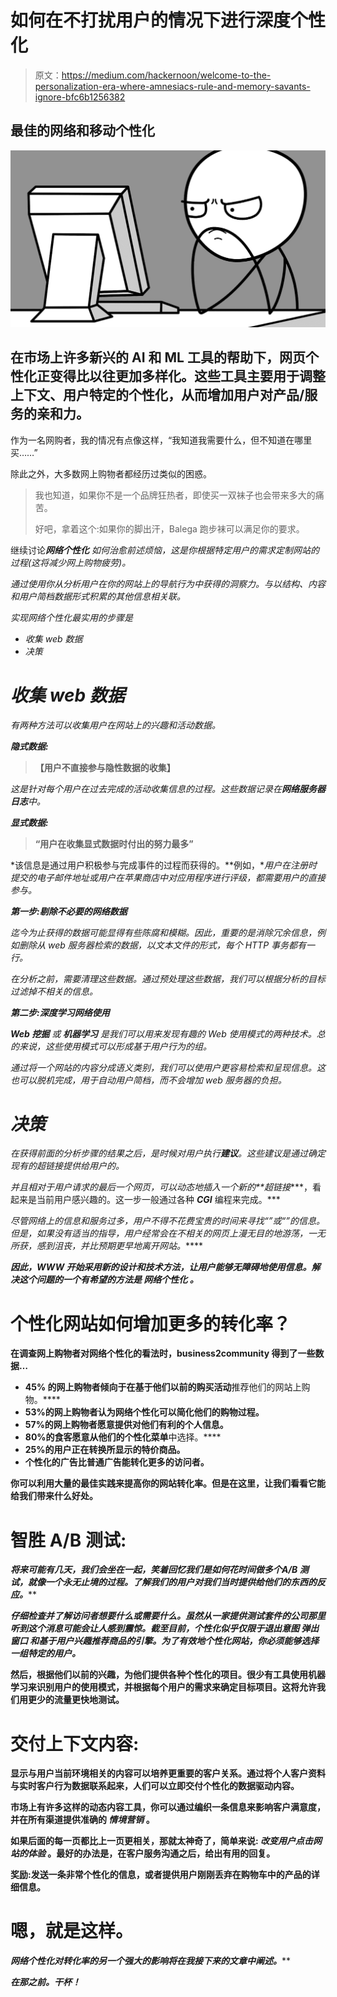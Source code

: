 # 如何在不打扰用户的情况下进行深度个性化

> 原文：<https://medium.com/hackernoon/welcome-to-the-personalization-era-where-amnesiacs-rule-and-memory-savants-ignore-bfc6b1256382>

## 最佳的网络和移动个性化

![](img/e4049431a56f64d21bca01b353bdb364.png)

## 在市场上许多新兴的 **AI** 和 **ML** **工具**的帮助下，网页个性化正变得比以往更加多样化。这些工具主要用于调整上下文、用户特定的个性化，从而**增加用户对产品/服务的亲和力**。

作为一名网购者，我的情况有点像这样，“我知道我需要什么，但不知道在哪里买……”

除此之外，大多数网上购物者都经历过类似的困惑。

> 我也知道，如果你不是一个品牌狂热者，即使买一双袜子也会带来多大的痛苦。
> 
> 好吧，拿着这个:如果你的脚出汗，Balega 跑步袜可以满足你的要求。

继续讨论****网络个性化*** 如何治愈前述烦恼，这是你根据特定用户的需求定制网站的过程(*这将减少网上购物疲劳*)。*

*通过使用你从分析用户在你的网站上的导航行为中获得的洞察力。与以结构、内容和用户简档数据形式积累的其他信息相关联。*

*实现网络个性化最实用的步骤是*

*   *收集 web 数据*
*   *决策*

# *收集 web 数据*

*有两种方法可以收集用户在网站上的兴趣和活动数据。*

***隐式数据:***

> ****【用户不直接参与隐性数据的收集】****

*这是针对每个用户在过去完成的活动收集信息的过程。这些数据记录在**网络服务器日志**中。*

***显式数据:***

> ****“用户在收集显式数据时付出的努力最多”****

*该信息是通过用户积极参与完成事件的过程而获得的。**例如，**用户在注册时提交的电子邮件地址或用户在苹果商店中对应用程序进行评级，都需要用户的直接参与。*

***第一步:剔除不必要的网络数据***

*迄今为止获得的数据可能显得有些陈腐和模糊。因此，重要的是消除冗余信息，例如删除从 web 服务器检索的数据，以文本文件的形式，每个 HTTP 事务都有一行。*

*在分析之前，需要清理这些数据。通过预处理这些数据，我们可以根据分析的目标过滤掉不相关的信息。*

***第二步:深度学习网络使用***

****Web 挖掘*** 或 ***机器学习*** 是我们可以用来发现有趣的 Web 使用模式的两种技术。总的来说，这些使用模式可以形成基于用户行为的组。*

*通过将一个网站的内容分成语义类别，我们可以使用户更容易检索和呈现信息。这也可以脱机完成，用于自动用户简档，而不会增加 web 服务器的负担。*

# *决策*

*在获得前面的分析步骤的结果之后，是时候对用户执行**建议**。这些建议是通过确定现有的超链接提供给用户的。*

*并且相对于用户请求的最后一个网页，可以动态地插入一个新的**超链接****，看起来是当前用户感兴趣的。这一步一般通过各种 ***CGI*** 编程来完成。***

***尽管网络上的信息和服务过多，用户不得不花费宝贵的时间来寻找“*”或“*”的信息。但是，如果没有适当的指导，用户经常会在不相关的网页上漫无目的地游荡，一无所获，感到沮丧，并比预期更早地离开网站。*****

*****因此，WWW 开始采用新的设计和技术方法，让用户能够无障碍地使用信息。解决这个问题的一个有希望的方法是 ***网络个性化*** 。*****

# ****个性化网站如何增加更多的转化率？****

****在调查网上购物者对网络个性化的看法时，business2community 得到了一些数据…****

*   ******45%** 的网上购物者倾向于在基于他们**以前的购买活动**推荐他们的网站上购物。****
*   ****53%的网上购物者认为网络个性化可以简化他们的购物过程。****
*   ****57%的网上购物者愿意提供对他们有利的个人信息。****
*   ******80%的**食客愿意从他们的**个性化菜单**中选择。****
*   ****25%的用户正在转换所显示的特价商品。****
*   ****个性化的广告比普通广告能转化更多的访问者。****

****你可以利用大量的最佳实践来提高你的网站转化率。但是在这里，让我们看看它能给我们带来什么好处。****

# ****智胜 A/B 测试:****

****将来可能有几天，我们会坐在一起，笑着回忆我们是如何花时间做多个*A/B 测试，就像一个永无止境的过程。了解我们的用户对我们当时提供给他们的东西的反应。*****

*****仔细检查并了解访问者想要什么或需要什么。虽然从一家提供测试套件的公司那里听到这个消息可能会让人感到震惊。截至目前，个性化似乎仅限于退出意图 ***弹出窗口*** 和基于用户兴趣推荐商品的引擎。为了有效地个性化网站，你必须能够选择一组特定的用户。*****

****然后，根据他们以前的兴趣，为他们提供各种个性化的项目。很少有工具使用机器学习来识别用户的使用模式，并根据每个用户的需求来确定目标项目。这将允许我们用更少的流量更快地测试。****

# ****交付上下文内容:****

****显示与用户当前环境相关的内容可以培养更重要的客户关系。通过将个人客户资料与实时客户行为数据联系起来，人们可以立即交付个性化的数据驱动内容。****

****市场上有许多这样的动态内容工具，你可以通过编织一条信息来影响客户满意度，并在所有渠道提供准确的 ***情境营销*** 。****

****如果后面的每一页都比上一页更相关，那就太神奇了，简单来说: ***改变用户点击网站的体验*** 。最好的办法是，在客户服务沟通之后，给出有用的回复。****

******奖励**:发送一条非常个性化的信息，或者提供用户刚刚丢弃在购物车中的产品的详细信息。****

# ****嗯，就是这样。****

****网络个性化对转化率的另一个强大的影响*将在我接下来的文章中阐述。*****

*****在那之前。干杯！*****